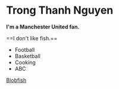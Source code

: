 # Trong Thanh Nguyen

**I'm a Manchester United fan.**

==I don't like fish.==

- Football
- Basketball
- Cooking
- ABC

[Blobfish](https://en.wikipedia.org/wiki/Psychrolutes_marcidus)

